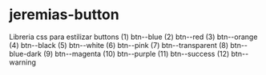 # jeremias-button
Libreria css para estilizar buttons
(1) btn--blue
(2) btn--red
(3) btn--orange
(4) btn--black
(5) btn--white
(6) btn--pink
(7) btn--transparent
(8) btn--blue-dark
(9) btn--magenta
(10) btn--purple
(11) btn--success
(12) btn--warning
